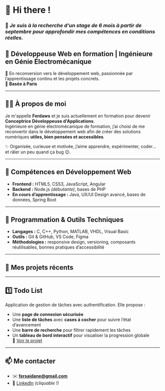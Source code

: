 # 👋 Hi there !

### 📢 *Je suis à la recherche d’un stage de 6 mois à partir de septembre pour approfondir mes compétences en conditions réelles.*

## 🌱 Développeuse Web en formation | Ingénieure en Génie Électromécanique

🎯 En reconversion vers le développement web, passionnée par l’apprentissage continu et les projets concrets.  
📍 **Basée à Paris**

---

## 👩‍💻 À propos de moi

Je m'appelle **Ferdaws** et je suis actuellement en formation pour devenir **Conceptrice Développeuse d'Applications**.  
Ingénieure en génie électromécanique de formation, j’ai choisi de me reconvertir dans le développement web afin de créer des solutions numériques **utiles, bien pensées et accessibles**.

✨ Organisée, curieuse et motivée, j’aime apprendre, expérimenter, coder… et râler un peu quand ça bug 😉.

---

## 🔧 Compétences en Développement Web

- **Frontend :** HTML5, CSS3, JavaScript, Angular  
- **Backend :** Node.js *(débutante)*, bases de PHP  
- **En cours d’apprentissage :** Java, UX/UI Design avancé, bases de données, Spring Boot

---

## 🧠 Programmation & Outils Techniques

- **Langages :** C, C++, Python, MATLAB, VHDL, Visual Basic  
- **Outils :** Git & GitHub, VS Code, Figma  
- **Méthodologies :** responsive design, versioning, composants réutilisables, bonnes pratiques d’accessibilité

---
## 🚀 Mes projets récents 
---
## 1️⃣ Todo List  
Application de gestion de tâches avec authentification. Elle propose :  
- Une **page de connexion sécurisée**  
- Une **liste de tâches** avec **cases à cocher** pour suivre l’état d’avancement  
- Une **barre de recherche** pour filtrer rapidement les tâches  
- Un **tableau de bord interactif** pour visualiser la progression globale  
🔗 [Voir le projet](https://descodeuses-app-todo.netlify.app/login)

---

## 📫 Me contacter

- ✉️ **fersaidane@gmail.com**  
- 💼 [LinkedIn](https://www.linkedin.com/in/ferdaws-oueslati-59307a138) *(cliquable !)*  
